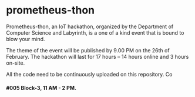 # prometheus-thon


Prometheus-thon, an IoT hackathon, organized by the Department of Computer Science and Labyrinth, is a one of a kind event that is bound to blow your mind.


The theme of the event will be published by 9.00 PM on the 26th of February. The hackathon will last for 17 hours – 14 hours online and 3 hours on-site.

All the code need to be continuously uploaded on this repository. Co

#### #005 Block-3, 11 AM - 2 PM.
